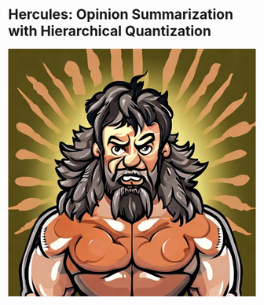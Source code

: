 # Hercules: Opinion Summarization with Hierarchical Quantization


![Hercules as imagined by Stable Diffusion v2](/hercules_sdv2.jpeg)



